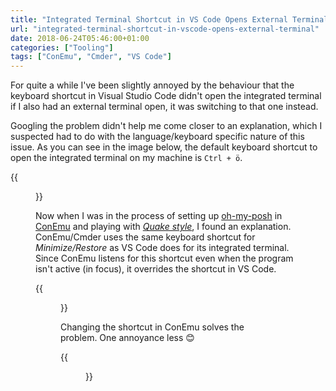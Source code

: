 ```yaml
---
title: "Integrated Terminal Shortcut in VS Code Opens External Terminal"
url: "integrated-terminal-shortcut-in-vscode-opens-external-terminal"
date: 2018-06-24T05:46:00+01:00
categories: ["Tooling"]
tags: ["ConEmu", "Cmder", "VS Code"]
---
```


For quite a while I've been slightly annoyed by the behaviour that the keyboard shortcut in Visual Studio Code didn't open the integrated terminal if I also had an external terminal open, it was switching to that one instead. 

Googling the problem didn't help me come closer to an explanation, which I suspected had to do with the language/keyboard specific nature of this issue. As you can see in the image below, the default keyboard shortcut to open the integrated terminal on my machine is `Ctrl + ö`.

{{<figure src="/images/vscode-integrated-terminal-shortcut.png" alt="Integrated terminal shortcut on my machine" class="image-border" caption="Integrated terminal shortcut on my machine">}}

Now when I was in the process of setting up [oh-my-posh][1] in [ConEmu][2] and playing with _[Quake style][3]_, I found an explanation. ConEmu/Cmder uses the same keyboard shortcut for _Minimize/Restore_ as VS Code does for its integrated terminal. Since ConEmu listens for this shortcut even when the program isn't active (in focus), it overrides the shortcut in VS Code.

{{<figure src="/images/conemu-minimize-restore-shortcut-before.png" alt="ConEmu keyboard shortcut settings with conflicting configuration" class="image-border" caption="ConEmu keyboard shortcut settings with conflicting configuration">}}

Changing the shortcut in ConEmu solves the problem. One annoyance less 😊

{{<figure src="/images/conemu-minimize-restore-shortcut-after.png" alt="ConEmu keyboard shortcut settings without conflicting configuration" class="image-border" caption="ConEmu keyboard shortcut settings without conflicting configuration">}}

[1]: https://github.com/JanDeDobbeleer/oh-my-posh/
[2]: https://conemu.github.io/
[3]: https://medium.com/@nuno.caneco/cmder-quake-style-e57601d1c07b/